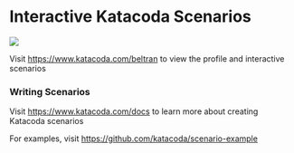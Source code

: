 # Interactive Katacoda Scenarios

[![](http://shields.katacoda.com/katacoda/beltran/count.svg)](https://www.katacoda.com/beltran "Get your profile on Katacoda.com")

Visit https://www.katacoda.com/beltran to view the profile and interactive scenarios

### Writing Scenarios
Visit https://www.katacoda.com/docs to learn more about creating Katacoda scenarios

For examples, visit https://github.com/katacoda/scenario-example
